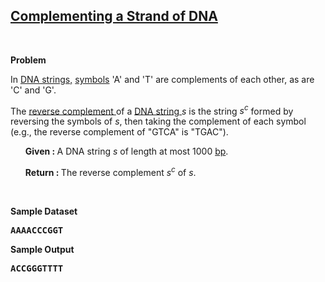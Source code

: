 <h2><a href="https://rosalind.info/problems/revc/">Complementing a Strand of DNA</a></h2>

<p>&nbsp;</p>
<p><strong class="example">Problem</strong></p>

<p>In <a href="https://rosalind.info/glossary/dna-string/">DNA strings,</a> <a href="https://rosalind.info/glossary/symbol/"> symbols</a> 'A' and 'T' are complements of each other, as are 'C' and 'G'.</p>
<p>The <a href="https://rosalind.info/glossary/reverse-complement/">reverse complement </a> of a <a href="https://rosalind.info/glossary/dna-string/">DNA string </a> <i>s</i> is the string <i>s<sup>c</sup></i> formed by reversing the symbols of <i>s</i>, then taking the complement of each symbol (e.g., the reverse complement of "GTCA" is "TGAC").</p>

<ol>
<p><strong>Given : </strong>A DNA string <i>s</i> of length at most 1000 <a href="https://rosalind.info/glossary/base-pair/">bp</a>.</p>
<p><strong>Return : </strong>The reverse complement <i>s<sup>c</sup></i> of <i>s</i>.</p>
</ol>


<p>&nbsp;</p>
<p><strong class="example">Sample Dataset</strong></p>
<pre>
<strong>AAAACCCGGT</strong>
</pre>
<p><strong class="example">Sample Output</strong></p>
<pre>
<strong>ACCGGGTTTT</strong>
</pre>
